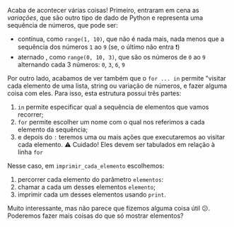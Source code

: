 Acaba de acontecer várias coisas! Primeiro, entraram em cena as _variações_, que são outro tipo de dado de Python e representa uma sequência de números, que pode ser: 

* contínua, como `range(1, 10)`, que não é nada mais, nada menos que a sequência dos números  `1` ao `9` (se, o último não entra :exclamation:)
* aternado , como `range(0, 10, 3)`, que são os números de `0` ao `9` alternando cada 3 números: `0`, `3`, `6`, `9`

Por outro lado, acabamos de ver também que o `for ... in` permite "visitar cada elemento de uma lista, string ou variação de números, e fazer alguma coisa com eles. Para isso, esta estrutura possui três partes:

 1. `in` permite especificar qual a sequência de elementos que vamos recorrer;
 2. `for`  permite escolher um nome com o qual nos referimos a cada elemento da sequência;
 3. e depois do `:` teremos uma ou mais ações que executaremos ao visitar cada elemento. :warning: Cuidado! Eles devem ser tabulados em relação à linha `for`


Nesse caso, em `imprimir_cada_elemento` escolhemos: 

 1. percorrer cada elemento do parâmetro `elementos`:
 2. chamar a cada um desses elementos `elemento`;
 3. imprimir cada um desses elementos usando `print`.


Muito interessante, mas não parece que fizemos alguma coisa útil :confused:. Poderemos fazer mais coisas do que só mostrar elementos?
